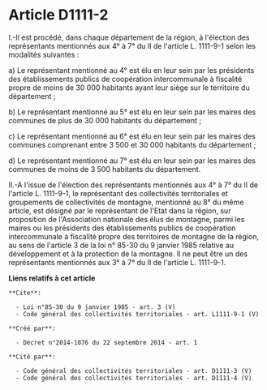 # Article D1111-2

I.-Il est procédé, dans chaque département de la région, à l'élection des représentants mentionnés aux 4° à 7° du II de
l'article L. 1111-9-1 selon les modalités suivantes : 

a) Le représentant mentionné au 4° est élu en leur sein par les présidents des établissements publics de coopération
intercommunale à fiscalité propre de moins de 30 000 habitants ayant leur siège sur le territoire du département ; 

b) Le représentant mentionné au 5° est élu en leur sein par les maires des communes de plus de 30 000 habitants du
département ; 

c) Le représentant mentionné au 6° est élu en leur sein par les maires des communes comprenant entre 3 500 et 30 000
habitants du département ; 

d) Le représentant mentionné au 7° est élu en leur sein par les maires des communes de moins de 3 500 habitants du
département. 

II.-A l'issue de l'élection des représentants mentionnés aux 4° à 7° du II de l'article L. 1111-9-1, le représentant des
collectivités territoriales et groupements de collectivités de montagne, mentionné au 8° du même article, est désigné par le
représentant de l'Etat dans la région, sur proposition de l'Association nationale des élus de montagne, parmi les maires ou
les présidents des établissements publics de coopération intercommunale à fiscalité propre des territoires de montagne de la
région, au sens de l'article 3 de la loi n° 85-30 du 9 janvier 1985 relative au développement et à la protection de la
montagne. Il ne peut être un des représentants mentionnés aux 3° à 7° du II de l'article L. 1111-9-1.

**Liens relatifs à cet article**

	**Cite**:

	  - Loi n°85-30 du 9 janvier 1985 - art. 3 (V)
	  - Code général des collectivités territoriales - art. L1111-9-1 (V)

	**Créé par**:

	  - Décret n°2014-1076 du 22 septembre 2014 - art. 1

	**Cité par**:

	  - Code général des collectivités territoriales - art. D1111-3 (V)
	  - Code général des collectivités territoriales - art. D1111-4 (V)
